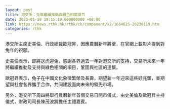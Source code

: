 ```yaml
---
layout: post
title: 港交所：兔年繼續推動與綠色相關項目
date: 2023-01-19 19:15:19.000000000 +08:00
link: https://news.rthk.hk/rthk/ch/component/k2/1684625-20230119.htm
categories: rthk
---
```


港交所主席史美倫、行政總裁歐冠昇，因應農曆新年將至，在官網上載影片提到對兔年的祝願。

史美倫表示，即將送虎迎兔，感謝各界過去一年對港交所的支持，交易所未來一年將繼續推動及支持與綠色相關的項目，鞏固與社區的連繫。

歐冠昇表示，兔子在中國文化象徵繁榮及長壽，期望新一年迎來這些好兆頭，並期望與社會各界攜手合作，共同建設面向未來的領先市場。

另外，港交所下周四將舉行農曆新年首個交易日開市儀式，由史美倫及歐冠昇主持儀式，財政司司長陳茂波將擔任主禮嘉賓。
